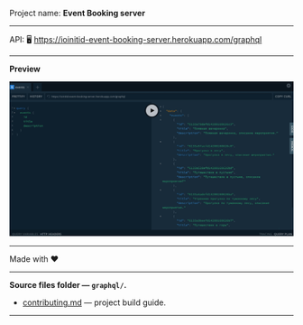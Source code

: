 Project name: **Event Booking server**

---

API: 🖥️ https://ioinitid-event-booking-server.herokuapp.com/graphql

---

**Preview**

![Preview](preview.jpg 'Preview')

---

Made with ❤️

---

**Source files folder — `graphql/`.**

- [contributing.md](contributing.md) — project build guide.

---
